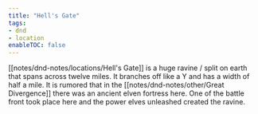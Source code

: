 ```yaml
---
title: "Hell's Gate"
tags:
- dnd
- location
enableTOC: false
---
```


[[notes/dnd-notes/locations/Hell's Gate]] is a huge ravine / split on earth that spans across twelve miles. It branches off like a Y and has a width of half a mile. It is rumored that in the [[notes/dnd-notes/other/Great Divergence]] there was an ancient elven fortress here. One of the battle front took place here and the power elves unleashed created the ravine.